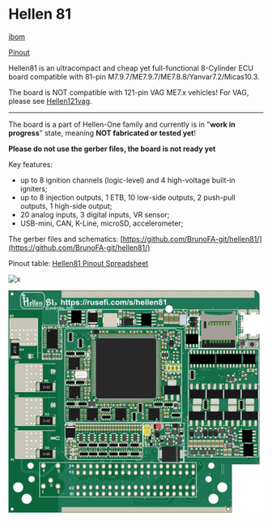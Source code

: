 # Hellen 81

[ibom](https://gerefi.com/docs/ibom/hellen81-a-ibom.html)

[Pinout](https://gerefi.com/docs/pinouts/hellen/hellen81/)

Hellen81 is an ultracompact and cheap yet full-functional 8-Cylinder ECU board compatible with 81-pin M7.9.7/ME7.9.7/ME7.8.8/Yanvar7.2/Micas10.3.

The board is NOT compatible with 121-pin VAG ME7.x vehicles! For VAG, please see [Hellen121vag](Hellen121VAG).

***

The board is a part of Hellen-One family and currently is in "**work in progress**" state, meaning **NOT fabricated or tested yet**!

**Please do not use the gerber files, the board is not ready yet**

Key features:

* up to 8 ignition channels (logic-level) and 4 high-voltage built-in igniters;
* up to 8 injection outputs, 1 ETB, 10 low-side outputs, 2 push-pull outputs, 1 high-side output;
* 20 analog inputs, 3 digital inputs, VR sensor;
* USB-mini, CAN, K-Line, microSD, accelerometer;

The gerber files and schematics:
[https://github.com/BrunoFA-git/hellen81/](https://github.com/BrunoFA-git/hellen81/)

Pinout table:
[Hellen81 Pinout Spreadsheet](https://docs.google.com/spreadsheets/d/e/2PACX-1vSg41St_69moQ2rh92Mo4bStP-pNEcl9Qb2QOHikwrR-RgWGXKjmL9DsMgeUy9ewP8MYs3RSP3EftIc/pubhtml)

![x](Hardware/Hellen/hellen81-a.jpg)

![3D-rendered board view](https://raw.githubusercontent.com/BrunoFA-git/hellen81/master/boards/hellen81-a/board/hellen81-a.png)

